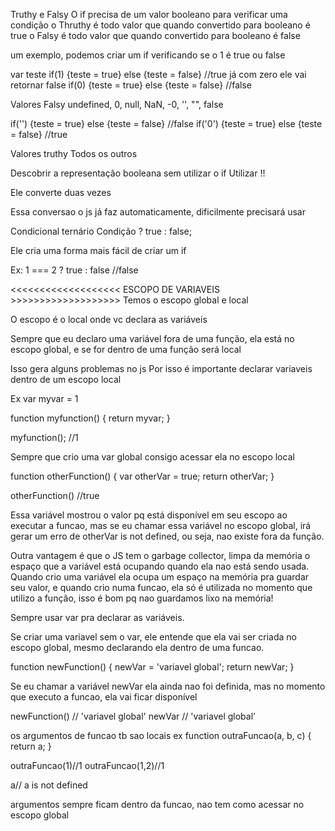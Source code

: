 Truthy e Falsy
O if precisa de um valor booleano para verificar uma condição
o Thruthy é todo valor que quando convertido para booleano é true
o Falsy é todo valor que quando convertido para booleano é false

um exemplo, podemos criar um if verificando se o 1 é true ou false

var teste
if(1) {teste = true} else {teste = false} //true
já com zero ele vai retornar false
if(0) {teste = true} else {teste = false} //false

Valores Falsy
undefined, 0, null, NaN, -0, '', "", false

if('') {teste = true} else {teste = false} //false
if('0') {teste = true} else {teste = false} //true

Valores truthy
Todos os outros

Descobrir a representação booleana sem utilizar o if
Utilizar !!

Ele converte duas vezes

Essa conversao o js já faz automaticamente, dificilmente precisará usar

Condicional ternário
Condição ? true : false;

Ele cria uma forma mais fácil de criar um if

Ex: 1 === 2 ? true : false //false

<<<<<<<<<<<<<<<<<<< ESCOPO DE VARIAVEIS >>>>>>>>>>>>>>>>>>>
Temos o escopo global e local

O escopo é o local onde vc declara as variáveis

Sempre que eu declaro uma variável fora de uma função, ela está no escopo global, e se for dentro de uma função será local

Isso gera alguns problemas no js
Por isso é importante declarar variaveis dentro de um escopo local

 Ex
 var myvar = 1

 function myfunction() {
   return myvar;
 }

 myfunction(); //1

 Sempre que crio uma var global consigo acessar ela no escopo local

 function otherFunction() {
   var otherVar = true;
   return otherVar;
 }

 otherFunction() //true

 Essa variável mostrou o valor pq está disponível em seu escopo ao executar a funcao, mas se eu chamar essa variável no escopo global,
 irá gerar um erro de otherVar is not defined, ou seja, nao existe fora da função.

 Outra vantagem é que o JS tem o garbage collector, limpa da memória o espaço que a variável está ocupando quando ela nao está sendo usada. Quando crio uma variável ela ocupa um espaço na memória pra guardar seu valor, e quando crio numa funcao, ela só é utilizada no momento que utilizo a função, isso é bom pq nao guardamos lixo na memória!

 Sempre usar var pra declarar as variáveis.

Se criar uma variavel sem o var, ele entende que ela vai ser criada no escopo global, mesmo declarando ela dentro de uma funcao. 

function newFunction() {
  newVar = 'variavel global';
  return newVar;
}

Se eu chamar a variável newVar ela ainda nao foi definida, mas no momento que executo a funcao, ela vai ficar disponível

newFunction() // 'variavel global'
newVar // 'variavel global'

os argumentos de funcao tb sao locais
ex
function outraFuncao(a, b, c) {
  return a;
}

outraFuncao(1)//1
outraFuncao(1,2)//1

a// a is not defined

argumentos sempre ficam dentro da funcao, nao tem como acessar no escopo global